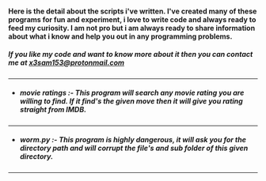 #### **Here is the detail about the scripts i've written. I've created many of these programs for fun and experiment, i love to write code and always ready to feed my curiosity. I am not pro but i am always ready to share information about what i know and help you out in any programming problems.**

##### If you like my code and want to know more about it then you can contact me at *x3sam153@protonmail.com*

---
* ##### *movie ratings* :- This program will search any movie rating you are willing to find. If it find's the given move then it will give you rating straight from IMDB.
---
* ##### *worm.py* :- This program is highly dangerous, it will ask you for the directory path and will corrupt the file's and sub folder of this given directory.
---
